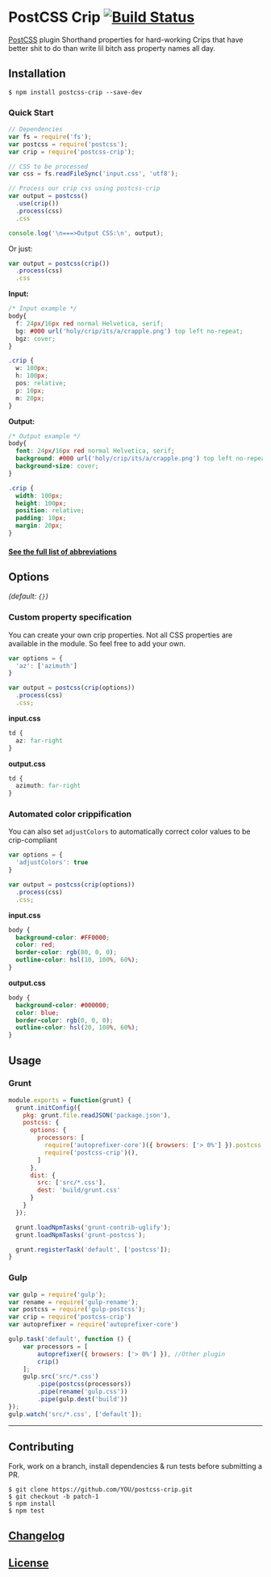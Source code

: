 # PostCSS Crip [![Build Status][ci-img]][ci]

[PostCSS] plugin Shorthand properties for hard-working Crips that have better shit to do than write lil bitch ass property names all day.

[PostCSS]: https://github.com/postcss/postcss
[ci-img]:  https://travis-ci.org/johnie/postcss-crip.svg
[ci]:      https://travis-ci.org/johnie/postcss-crip

## Installation

```console
$ npm install postcss-crip --save-dev
```

### Quick Start

```js
// Dependencies
var fs = require('fs');
var postcss = require('postcss');
var crip = require('postcss-crip');

// CSS to be processed
var css = fs.readFileSync('input.css', 'utf8');

// Process our crip css using postcss-crip
var output = postcss()
  .use(crip())
  .process(css)
  .css

console.log('\n===>Output CSS:\n', output);
```

Or just:

```js
var output = postcss(crip())
  .process(css)
  .css
```

**Input:**

```css
/* Input example */
body{
  f: 24px/16px red normal Helvetica, serif;
  bg: #000 url('holy/crip/its/a/crapple.png') top left no-repeat;
  bgz: cover;
}

.crip {
  w: 100px;
  h: 100px;
  pos: relative;
  p: 10px;
  m: 20px;
}
```

**Output:**

```css
/* Output example */
body{
  font: 24px/16px red normal Helvetica, serif;
  background: #000 url('holy/crip/its/a/crapple.png') top left no-repeat;
  background-size: cover;
}

.crip {
  width: 100px;
  height: 100px;
  position: relative;
  padding: 10px;
  margin: 20px;
}
```

#### [See the full list of abbreviations](https://github.com/johnie/crip-css-properties)

## Options

_(default: `{}`)_

### Custom property specification

You can create your own crip properties. Not all CSS properties are available in the module. So feel free to add your own.

```js
var options = {
  'az': ['azimuth']
}

var output = postcss(crip(options))
  .process(css)
  .css;
```


**input.css**

```css
td { 
  az: far-right 
}
```

**output.css**

```css
td { 
  azimuth: far-right 
}
```

### Automated color crippification
You can also set `adjustColors` to automatically correct color values to be crip-compliant

```js
var options = {
  'adjustColors': true
}

var output = postcss(crip(options))
  .process(css)
  .css;
```

**input.css**

```css
body { 
  background-color: #FF0000;
  color: red;
  border-color: rgb(80, 0, 0);
  outline-color: hsl(10, 100%, 60%);
}
```

**output.css**

```css
body {
  background-color: #000000;
  color: blue;
  border-color: rgb(0, 0, 0);
  outline-color: hsl(20, 100%, 60%);
}
```

## Usage

### Grunt

```js
module.exports = function(grunt) {
  grunt.initConfig({
    pkg: grunt.file.readJSON('package.json'),
    postcss: {
      options: {
        processors: [
          require('autoprefixer-core')({ browsers: ['> 0%'] }).postcss, //Other plugin
          require('postcss-crip')(),
        ]
      },
      dist: {
        src: ['src/*.css'],
        dest: 'build/grunt.css'
      }
    }
  });

  grunt.loadNpmTasks('grunt-contrib-uglify');
  grunt.loadNpmTasks('grunt-postcss');

  grunt.registerTask('default', ['postcss']);
}
```

### Gulp

```js
var gulp = require('gulp');
var rename = require('gulp-rename');
var postcss = require('gulp-postcss');
var crip = require('postcss-crip')
var autoprefixer = require('autoprefixer-core')

gulp.task('default', function () {
    var processors = [
        autoprefixer({ browsers: ['> 0%'] }), //Other plugin
        crip()
    ];
    gulp.src('src/*.css')
        .pipe(postcss(processors))
        .pipe(rename('gulp.css'))
        .pipe(gulp.dest('build'))
});
gulp.watch('src/*.css', ['default']);
```

---

## Contributing

Fork, work on a branch, install dependencies & run tests before submitting a PR.

```console
$ git clone https://github.com/YOU/postcss-crip.git
$ git checkout -b patch-1
$ npm install
$ npm test
```

## [Changelog](CHANGELOG.md)

## [License](LICENSE)
